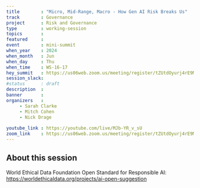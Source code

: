 ```yaml
---
title        : "Micro, Mid-Range, Macro - How Gen AI Risk Breaks Us"
track        : Governance
project      : Risk and Governance
type         : working-session
topics       : 
featured     :
event        : mini-summit
when_year    : 2024
when_month   : Jun
when_day     : Thu
when_time    : WS-16-17
hey_summit   : https://us06web.zoom.us/meeting/register/tZUtdOyurj4rE9M7JOOIEt1ynllxbn35Tzvq
session_slack:
#status      : draft
description  :
banner       : 
organizers   :
     - Sarah Clarke
     - Mitch Cohen
     - Nick Drage 
    
youtube_link : https://youtube.com/live/MJb-YR_v_sU
zoom_link    : https://us06web.zoom.us/meeting/register/tZUtdOyurj4rE9M7JOOIEt1ynllxbn35Tzvq
---
```


## About this session

World Ethical Data Foundation Open Standard for Responsible AI: https://worldethicaldata.org/projects/ai-open-suggestion
